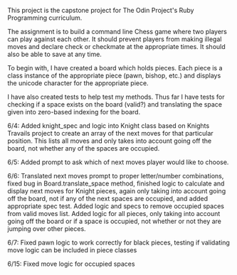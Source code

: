 This project is the capstone project for The Odin Project's Ruby Programming curriculum.

The assignment is to build a command line Chess game where two players can play against each other. It should prevent players from making illegal moves and declare check or checkmate at the appropriate times. It should also be able to save at any time.

To begin with, I have created a board which holds pieces. Each piece is a class instance of the appropriate piece (pawn, bishop, etc.) and displays the unicode character for the appropriate piece.

I have also created tests to help test my methods. Thus far I have tests for checking if a space exists on the board (valid?) and translating the space given into zero-based indexing for the board.

6/4: Added knight_spec and logic into Knight class based on Knights Travails project to create an array of the next moves for that particular position. This lists all moves and only takes into account going off the board, not whether any of the spaces are occupied.

6/5: Added prompt to ask which of next moves player would like to choose.

6/6: Translated next moves prompt to proper letter/number combinations, fixed bug in Board.translate_space method, finished logic to calculate and display next moves for Knight pieces, again only taking into account going off the board, not if any of the next spaces are occupied, and added appropriate spec test. Added logic and specs to remove occupied spaces from valid moves list. Added logic for all pieces, only taking into account going off the board or if a space is occupied, not whether or not they are jumping over other pieces.

6/7: Fixed pawn logic to work correctly for black pieces, testing if validating move logic can be included in piece classes

6/15: Fixed move logic for occupied spaces